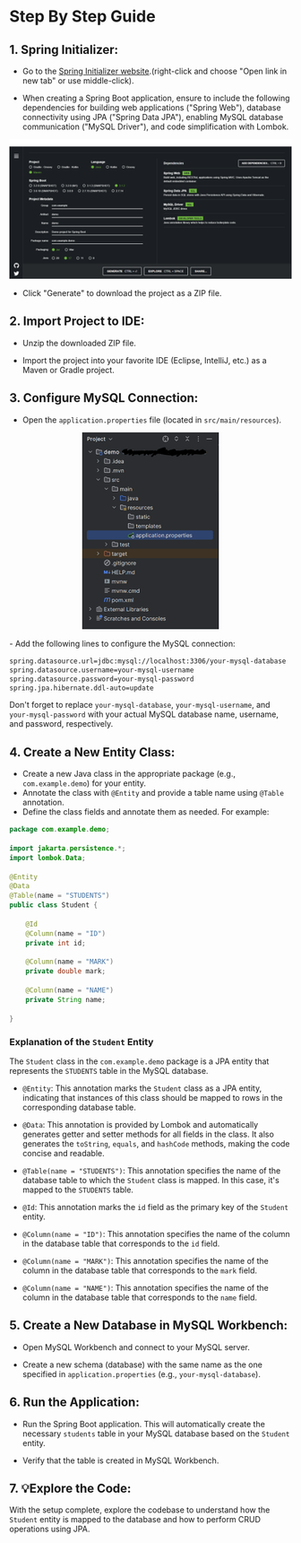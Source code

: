 # Step By Step Guide

## 1. Spring Initializer:

- Go to the <a href="https://start.spring.io/" target="_blank">Spring Initializer website</a>.(right-click and choose "Open link in new tab" or use middle-click).
  
- When creating a Spring Boot application, ensure to include the following dependencies for building web applications ("Spring Web"), database connectivity using JPA ("Spring Data JPA"), enabling MySQL database communication ("MySQL Driver"), and code simplification with Lombok.

<img width="906" alt="startspringexemple" src="./img/startspringexemple.png">

- Click "Generate" to download the project as a ZIP file.

## 2. Import Project to IDE:

- Unzip the downloaded ZIP file.
  
- Import the project into your favorite IDE (Eclipse, IntelliJ, etc.) as a Maven or Gradle project.

## 3. Configure MySQL Connection:

- Open the `application.properties` file (located in `src/main/resources`).

<p align="center">
<img width="244" alt="Captura de ecrã 2023-07-25 170612" src="./img/navbarexemple.png">
</p>
- Add the following lines to configure the MySQL connection:

```properties
spring.datasource.url=jdbc:mysql://localhost:3306/your-mysql-database
spring.datasource.username=your-mysql-username
spring.datasource.password=your-mysql-password
spring.jpa.hibernate.ddl-auto=update
```
Don't forget to replace `your-mysql-database`, `your-mysql-username`, and `your-mysql-password` with your actual MySQL database name, username, and password, respectively.

## 4. Create a New Entity Class:

- Create a new Java class in the appropriate package (e.g., `com.example.demo`) for your entity.
- Annotate the class with `@Entity` and provide a table name using `@Table` annotation.
- Define the class fields and annotate them as needed. For example:

```java
package com.example.demo;

import jakarta.persistence.*;
import lombok.Data;

@Entity
@Data
@Table(name = "STUDENTS")
public class Student {

    @Id
    @Column(name = "ID")
    private int id;

    @Column(name = "MARK")
    private double mark;

    @Column(name = "NAME")
    private String name;

}

```


### Explanation of the `Student` Entity

The `Student` class in the `com.example.demo` package is a JPA entity that represents the `STUDENTS` table in the MySQL database.

- `@Entity`: This annotation marks the `Student` class as a JPA entity, indicating that instances of this class should be mapped to rows in the corresponding database table.

- `@Data`: This annotation is provided by Lombok and automatically generates getter and setter methods for all fields in the class. It also generates the `toString`, `equals`, and `hashCode` methods, making the code concise and readable.

- `@Table(name = "STUDENTS")`: This annotation specifies the name of the database table to which the `Student` class is mapped. In this case, it's mapped to the `STUDENTS` table.

- `@Id`: This annotation marks the `id` field as the primary key of the `Student` entity.

- `@Column(name = "ID")`: This annotation specifies the name of the column in the database table that corresponds to the `id` field.

- `@Column(name = "MARK")`: This annotation specifies the name of the column in the database table that corresponds to the `mark` field.

- `@Column(name = "NAME")`: This annotation specifies the name of the column in the database table that corresponds to the `name` field.

## 5. Create a New Database in MySQL Workbench:

- Open MySQL Workbench and connect to your MySQL server.
  
- Create a new schema (database) with the same name as the one specified in `application.properties` (e.g., `your-mysql-database`).

## 6. Run the Application:

- Run the Spring Boot application. This will automatically create the necessary `students` table in your MySQL database based on the `Student` entity.
  
- Verify that the table is created in MySQL Workbench.

## 7. 💡Explore the Code:

With the setup complete, explore the codebase to understand how the `Student` entity is mapped to the database and how to perform CRUD operations using JPA.

